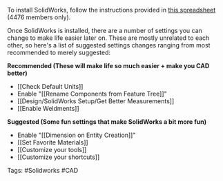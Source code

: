 To install SolidWorks, follow the instructions provided in [this spreadsheet](https://docs.google.com/spreadsheets/d/1AAJ7ueWqx_pui89ytcHOLbipR8hLAZMzIT-uO9koAL8/edit#gid=0) (4476 members only).

Once SolidWorks is installed, there are a number of settings you can change to make life easier later on. These are mostly unrelated to each other, so here's a list of suggested settings changes ranging from most recommended to merely suggested:

**Recommended (These will make life so much easier + make you CAD better)**
- [[Check Default Units]]
- Enable "[[Rename Components from Feature Tree]]"
- [[Design/SolidWorks Setup/Get Better Measurements]]
- [[Enable Weldments]]

**Suggested (Some fun settings that make SolidWorks a bit more fun)**
- Enable "[[Dimension on Entity Creation]]"
- [[Set Favorite Materials]]
- [[Customize your tools]]
- [[Customize your shortcuts]]

Tags: #Solidworks #CAD 